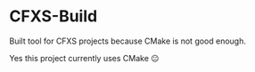 # CFXS-Build
Built tool for CFXS projects because CMake is not good enough.

Yes this project currently uses CMake 😐